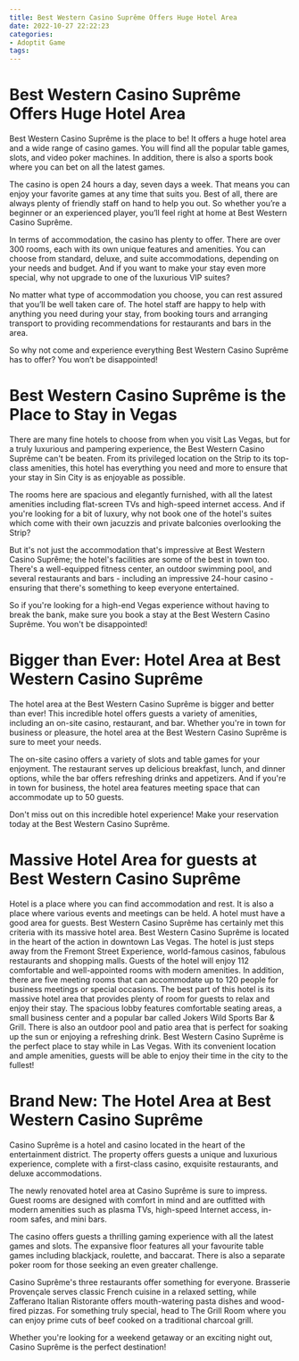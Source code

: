 ```yaml
---
title: Best Western Casino Suprême Offers Huge Hotel Area 
date: 2022-10-27 22:22:23
categories:
- Adoptit Game
tags:
---
```



#  Best Western Casino Suprême Offers Huge Hotel Area 

Best Western Casino Suprême is the place to be! It offers a huge hotel area and a wide range of casino games. You will find all the popular table games, slots, and video poker machines. In addition, there is also a sports book where you can bet on all the latest games.

The casino is open 24 hours a day, seven days a week. That means you can enjoy your favorite games at any time that suits you. Best of all, there are always plenty of friendly staff on hand to help you out. So whether you’re a beginner or an experienced player, you’ll feel right at home at Best Western Casino Suprême.

In terms of accommodation, the casino has plenty to offer. There are over 300 rooms, each with its own unique features and amenities. You can choose from standard, deluxe, and suite accommodations, depending on your needs and budget. And if you want to make your stay even more special, why not upgrade to one of the luxurious VIP suites?

No matter what type of accommodation you choose, you can rest assured that you’ll be well taken care of. The hotel staff are happy to help with anything you need during your stay, from booking tours and arranging transport to providing recommendations for restaurants and bars in the area.

So why not come and experience everything Best Western Casino Suprême has to offer? You won’t be disappointed!

#  Best Western Casino Suprême is the Place to Stay in Vegas 

There are many fine hotels to choose from when you visit Las Vegas, but for a truly luxurious and pampering experience, the Best Western Casino Suprême can't be beaten. From its privileged location on the Strip to its top-class amenities, this hotel has everything you need and more to ensure that your stay in Sin City is as enjoyable as possible.

The rooms here are spacious and elegantly furnished, with all the latest amenities including flat-screen TVs and high-speed internet access. And if you're looking for a bit of luxury, why not book one of the hotel's suites which come with their own jacuzzis and private balconies overlooking the Strip?

But it's not just the accommodation that's impressive at Best Western Casino Suprême; the hotel's facilities are some of the best in town too. There's a well-equipped fitness center, an outdoor swimming pool, and several restaurants and bars - including an impressive 24-hour casino - ensuring that there's something to keep everyone entertained.

So if you're looking for a high-end Vegas experience without having to break the bank, make sure you book a stay at the Best Western Casino Suprême. You won't be disappointed!

#  Bigger than Ever: Hotel Area at Best Western Casino Suprême 

The hotel area at the Best Western Casino Suprême is bigger and better than ever! This incredible hotel offers guests a variety of amenities, including an on-site casino, restaurant, and bar. Whether you're in town for business or pleasure, the hotel area at the Best Western Casino Suprême is sure to meet your needs. 

The on-site casino offers a variety of slots and table games for your enjoyment. The restaurant serves up delicious breakfast, lunch, and dinner options, while the bar offers refreshing drinks and appetizers. And if you're in town for business, the hotel area features meeting space that can accommodate up to 50 guests. 

Don't miss out on this incredible hotel experience! Make your reservation today at the Best Western Casino Suprême.

#  Massive Hotel Area for guests at Best Western Casino Suprême 
Hotel is a place where you can find accommodation and rest. It is also a place where various events and meetings can be held. A hotel must have a good area for guests. Best Western Casino Suprême has certainly met this criteria with its massive hotel area. 
Best Western Casino Suprême is located in the heart of the action in downtown Las Vegas. The hotel is just steps away from the Fremont Street Experience, world-famous casinos, fabulous restaurants and shopping malls. Guests of the hotel will enjoy 112 comfortable and well-appointed rooms with modern amenities. In addition, there are five meeting rooms that can accommodate up to 120 people for business meetings or special occasions. 
The best part of this hotel is its massive hotel area that provides plenty of room for guests to relax and enjoy their stay. The spacious lobby features comfortable seating areas, a small business center and a popular bar called Jokers Wild Sports Bar & Grill. There is also an outdoor pool and patio area that is perfect for soaking up the sun or enjoying a refreshing drink. 
Best Western Casino Suprême is the perfect place to stay while in Las Vegas. With its convenient location and ample amenities, guests will be able to enjoy their time in the city to the fullest!

#  Brand New: The Hotel Area at Best Western Casino Suprême

Casino Suprême is a hotel and casino located in the heart of the entertainment district. The property offers guests a unique and luxurious experience, complete with a first-class casino, exquisite restaurants, and deluxe accommodations.

The newly renovated hotel area at Casino Suprême is sure to impress. Guest rooms are designed with comfort in mind and are outfitted with modern amenities such as plasma TVs, high-speed Internet access, in-room safes, and mini bars.

The casino offers guests a thrilling gaming experience with all the latest games and slots. The expansive floor features all your favourite table games including blackjack, roulette, and baccarat. There is also a separate poker room for those seeking an even greater challenge.

Casino Suprême's three restaurants offer something for everyone. Brasserie Provençale serves classic French cuisine in a relaxed setting, while Zafferano Italian Ristorante offers mouth-watering pasta dishes and wood-fired pizzas. For something truly special, head to The Grill Room where you can enjoy prime cuts of beef cooked on a traditional charcoal grill.

Whether you're looking for a weekend getaway or an exciting night out, Casino Suprême is the perfect destination!